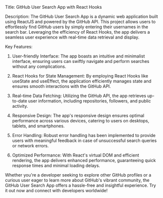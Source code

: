 
Title: GitHub User Search App with React Hooks

Description:
The GitHub User Search App is a dynamic web application built using ReactJS and powered by the GitHub API. This project allows users to effortlessly find GitHub users by simply entering their usernames in the search bar. Leveraging the efficiency of React Hooks, the app delivers a seamless user experience with real-time data retrieval and display.

Key Features:
1. User-friendly Interface: The app boasts an intuitive and minimalist interface, ensuring users can swiftly navigate and perform searches without any complications.

2. React Hooks for State Management: By employing React Hooks like useState and useEffect, the application efficiently manages state and ensures smooth interactions with the GitHub API.

3. Real-time Data Fetching: Utilizing the GitHub API, the app retrieves up-to-date user information, including repositories, followers, and public activity.

4. Responsive Design: The app's responsive design ensures optimal performance across various devices, catering to users on desktops, tablets, and smartphones.

5. Error Handling: Robust error handling has been implemented to provide users with meaningful feedback in case of unsuccessful search queries or network errors.

6. Optimized Performance: With React's virtual DOM and efficient rendering, the app delivers enhanced performance, guaranteeing quick response times and minimal loading delays.

Whether you're a developer seeking to explore other GitHub profiles or a curious user eager to learn more about GitHub's vibrant community, the GitHub User Search App offers a hassle-free and insightful experience. Try it out now and connect with developers worldwide!
